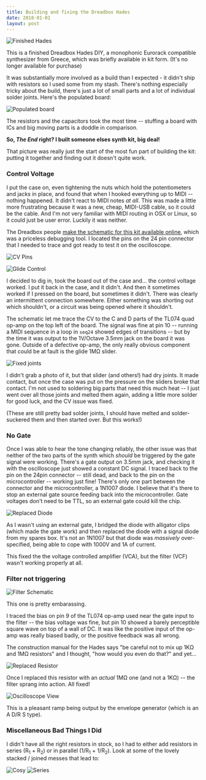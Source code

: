 ```yaml
---
title: Building and fixing the Dreadbox Hades
date: 2018-01-01
layout: post
---
```


![Finished Hades](/img/hades/2017-12-31-0008.jpg)

This is a finished Dreadbox Hades DIY, a monophonic Eurorack compatible synthesizer from Greece, which was briefly available in kit form. (It's no longer available for purchase)

It was substantially more involved as a build than I expected - it didn't ship with resistors so I used some from my stash. There's nothing especially tricky about the build, there's just a lot of small parts and a lot of individual solder joints. Here's the populated board:

![Populated board](/img/hades/2017-12-31-0002.jpg)

The resistors and the capacitors took the most time -- stuffing a board with ICs and big moving parts is a doddle in comparison.

**So, *The End* right? I built someone elses synth kit, big deal!**

That picture was really just the start of the most fun part of building the kit: putting it together and finding out it doesn't quite work.

### Control Voltage

I put the case on, even tightening the nuts which hold the potentiometers and jacks in place, and found that when I hooked everything up to MIDI -- nothing happened. It didn't react to MIDI notes _at all_. This was made a little more frustrating because it was a new, cheap, MIDI-USB cable, so it could be the cable. And I'm not very familiar with MIDI routing in OSX or Linux, so it could just be user error. Luckily it was neither.

The Dreadbox people [make the schematic for this kit available online][1], which was a priceless debugging tool. I located the pins on the 24 pin connector that I needed to trace and got ready to test it on the oscilloscope.

![CV Pins][2]

![Glide Control][22]

I decided to dig in, took the board out of the case and... the control voltage worked. I put it back in the case, and it didn't. And then it sometimes worked if I pressed on the board, but sometimes it didn't. There was clearly an intermittent connection somewhere. Either something was shorting out which shouldn't, or a circuit was being opened where it shouldn't.

The schematic let me trace the CV to the C and D parts of the TL074 quad op-amp on the top left of the board. The signal was fine at pin 10 -- running a MIDI sequence in a loop in `seq24` showed edges of transitions -- but by the time it was output to the 1V/Octave 3.5mm jack on the board it was gone. Outside of a defective op-amp, the only really obvious component that could be at fault is the glide 1M&ohm; slider.

![Fixed joints](/img/hades/2017-12-31-0006.jpg)

I didn't grab a photo of it, but that slider (and others!) had dry joints. It made contact, but once the case was put on the pressure on the sliders broke that contact. I'm not used to soldering big parts that need this much heat -- I just went over all those joints and melted them again, adding a little more solder for good luck, and the CV issue was fixed.

(These are still pretty bad solder joints, I should have melted and solder-suckered them and then started over. But this works!)

### No Gate

Once I was able to hear the tone changing reliably, the other issue was that neither of the two parts of the synth which _should_ be triggered by the gate signal were working. There's a gate output on 3.5mm jack, and checking it with the oscilloscope just showed a constant DC signal. I traced back to the pin on the 24pin connector -- still dead, and back to the pin on the microcontroller -- working just fine! There's only one part between the connector and the microcontroller, a 1N1007 diode. I believe that it's there to stop an external gate source feeding back into the microcontroller. Gate voltages don't need to be TTL, so an external gate could kill the chip.

![Replaced Diode](/img/hades/2017-12-31-0001.jpg)

As I wasn't using an external gate, I bridged the diode with alligator clips (which made the gate work) and then replaced the diode with a signal diode from my spares box. It's not an 1N1007 but that diode was _massively_ over-specified, being able to cope with 1000V and 1A of current.

This fixed the the voltage controlled amplifier (VCA), but the filter (VCF) wasn't working properly at all.

### Filter not triggering

![Filter Schematic][3]

This one is pretty embarassing.

I traced the bias on pin 9 of the TL074 op-amp used near the gate input to the filter -- the bias voltage was fine, but pin 10 showed a barely perceptible square wave on top of a wall of DC. It was like the positive input of the op-amp was really biased badly, or the positive feedback was all wrong.

The construction manual for the Hades says "be careful not to mix up 1K&ohm; and 1M&ohm; resistors" and I thought, "how would you even do that?" and yet...

![Replaced Resistor](/img/hades/2017-12-31-0003.jpg)

Once I replaced this resistor with an _actual_ 1M&ohm; one (and not a 1K&ohm;) -- the filter sprang into action. All fixed!

![Oscilloscope View](/img/hades/2017-12-31-0009.jpg)

This is a pleasant ramp being output by the envelope generator (which is an A D/R S type).

### Miscellaneous Bad Things I Did

I didn't have all the right resistors in stock, so I had to either add resistors in series (R<sub>1</sub> + R<sub>2</sub>) or in parallel (1/R<sub>1</sub> + 1/R<sub>2</sub>). Look at some of the lovely stacked / joined messes that lead to:


![Cosy](/img/hades/2017-12-31-0004.jpg)
![Series](/img/hades/2017-12-31-0005.jpg)

[1]: https://www.dreadbox-fx.com/wp-content/uploads/2017/10/HADES-diy-schematic-1.pdf
[2]: /img/hades/cv1.png
[22]: /img/hades/cv2.png
[3]: /img/hades/filter.png


